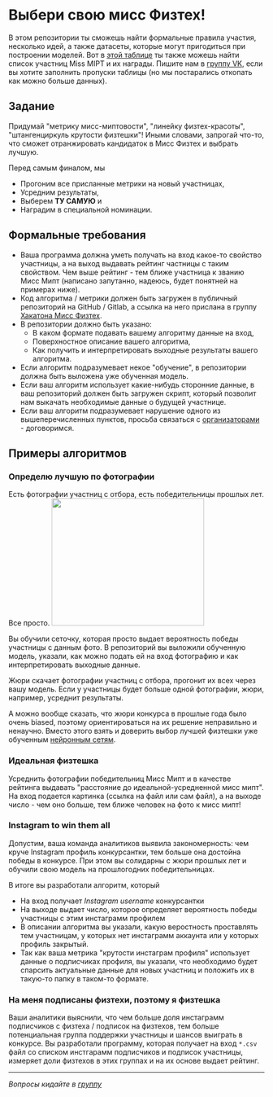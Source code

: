 # Выбери свою мисс Физтех! 

В этом репозитории ты сможешь найти формальные правила участия, несколько идей, а также датасеты, которые могут пригодиться при построении моделей. Вот в [этой таблице](https://docs.google.com/spreadsheets/d/1-UxzpI56aBR5tyWkn3LJC7Qlamm4IIj-29WbIHz-I_c/edit#gid=1854006318) ты также можешь найти список участниц Miss MIPT и их награды. Пишите нам в [группу VK](https://vk.com/hackathon.miss.phystech), если вы хотите заполнить пропуски таблицы (но мы постарались откопать как можно больше данных).

## Задание

Придумай "метрику мисс-миптовости", "линейку физтех-красоты", "штангенциркуль крутости физтешки"! Иными словами, запрогай что-то, что сможет отранжировать кандидаток в Мисс Физтех и выбрать лучшую. 

Перед самым финалом, мы
* Прогоним все присланные метрики на новый участницах, 
* Усредним результаты,
* Выберем **ТУ САМУЮ** и 
* Наградим в специальной номинации.

## Формальные требования 
* Ваша программа должна уметь получать на вход какое-то свойство участницы, а на выход выдавать рейтинг частницы с таким свойством. Чем выше рейтинг - тем ближе участница к званию Мисс Мипт (написано запутанно, надеюсь, будет понятней на примерах ниже).
* Код алгоритма / метрики должен быть загружен в публичный репозиторий на GitHub / Gitlab, а ссылка на него прислана в группу [Хакатона Мисс Физтех](https://vk.com/hackathon.miss.phystech).
* В репозитории должно быть указано:
  * В каком формате подавать вашему алгоритму данные на вход,
  * Поверхностное описание вашего алгоритма,
  * Как получить и интерпретировать выходные результаты вашего алгоритма.
* Если алгоритм подразумевает некое "обучение", в репозитории должна быть выложена уже обученная модель.
* Если ваш алгоритм использует какие-нибудь сторонние данные, в ваш репозиторий должен быть загружен скрипт, который позволит нам выкачать необходимые данные о будущей участнице. 
* Если ваш алгоритм подразумевает нарушение одного из вышеперечисленных пунктов, просьба связаться с [организаторами](https://vk.com/hackathon.miss.phystech) - договоримся.

## Примеры алгоритмов

### Определю лучшую по фотографии
Есть фотографии участниц с отбора, есть победительницы прошлых лет. Все просто.
<img src="https://user-images.githubusercontent.com/5613295/53300004-de538500-3852-11e9-9f76-1fa758961ccd.png" width="300" height="250">

Вы обучили сеточку, которая просто выдает вероятность победы участницы с данным фото. В репозиторий вы выложили обученную модель, указали, как можно подать ей на вход фотографию и как интерпретировать выходные данные.

Жюри скачает фотографии участниц с отбора, прогонит их всех через вашу модель. Если у участницы будет больше одной фотографии, жюри, например, усреднит результаты.

А можно вообще сказать, что жюри конкурса в прошлые года было очень biased, поэтому ориентироваться на их решение неправильно и ненаучно. Вместо этого взять и доверить выбор лучшей физтешки уже обученным [нейронным сетям](https://towardsdatascience.com/how-attractive-are-you-in-the-eyes-of-deep-neural-network-3d71c0755ccc).

### Идеальная физтешка

Усреднить фотографии победительниц Мисс Мипт и в качестве рейтинга выдавать "расстояние до идеальной-усредненной мисс мипт". На вход подается картинка (ссылка на файл или сам файл), а на выходе число - чем оно больше, тем ближе человек на фото к мисс мипт!

### Instagram to win them all
Допустим, ваша команда аналитиков выявила закономерность: чем круче Instagram профиль конкурсантки, тем больше она достойна победы в конкурсе. При этом вы солидарны с жюри прошлых лет и обучили свою модель на прошлогодних победительницах.

В итоге вы разработали алгоритм, который 
* На вход получает *Instagram username* конкурсантки
* На выходе выдает число, которое определяет вероятность победы участницы с этим инстаграмм профилем
* В описании алгоритма вы указали, какую веростность проставлять тем участницам, у которых нет инстаграмм аккаунта или у которых профиль закрытый.
* Так как ваша метрика "крутости инстаграм профиля" использует данные о подписчиках профиля, вы указали, что необходимо будет спарсить актуальные данные для новых участниц и положить их в такую-то папку в таком-то формате.

### На меня подписаны физтехи, поэтому я физтешка

Ваши аналитики выяснили, что чем больше доля инстаграмм подписчиков с физтеха / подписок на физтехов, тем больше потенциальная группа поддержки участницы и шансов выиграть в конкурсе. Вы разработали программу, которая получает на вход `*.csv` файл со списком инстгарамм подписчиков и подписок участницы, измеряет доли физтехов в этих группах и на их основе выдает рейтинг. 


-------------
*Вопросы кидайте в [группу](https://vk.com/hackathon.miss.phystech)*
